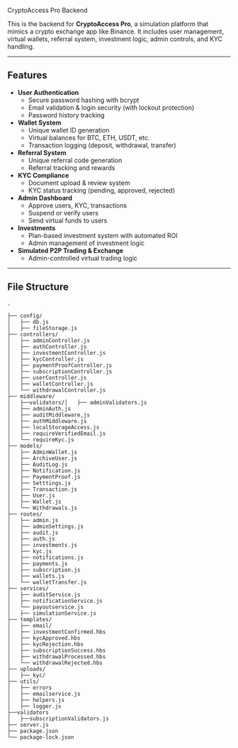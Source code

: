 CryptoAccess Pro Backend

This is the backend for **CryptoAccess Pro**, a simulation platform that mimics a crypto exchange app like Binance. It includes user management, virtual wallets, referral system, investment logic, admin controls, and KYC handling.

---

## Features

- **User Authentication**
  - Secure password hashing with bcrypt
  - Email validation & login security (with lockout protection)
  - Password history tracking
- **Wallet System**
  - Unique wallet ID generation
  - Virtual balances for BTC, ETH, USDT, etc.
  - Transaction logging (deposit, withdrawal, transfer)
- **Referral System**
  - Unique referral code generation
  - Referral tracking and rewards
- **KYC Compliance**
  - Document upload & review system
  - KYC status tracking (pending, approved, rejected)
- **Admin Dashboard**
  - Approve users, KYC, transactions
  - Suspend or verify users
  - Send virtual funds to users
- **Investments**
  - Plan-based investment system with automated ROI
  - Admin management of investment logic
- **Simulated P2P Trading & Exchange**
  - Admin-controlled virtual trading logic

---

## File Structure

```plaintext
.  

├── config/
│   ├── db.js
│   ├── fileStorage.js
├── controllers/
│   ├── adminController.js
│   ├── authController.js
│   ├── investmentController.js
│   ├── kycController.js
│   ├── paymentProofController.js 
│   ├── subscriptionController.js
│   ├── userController.js
│   ├── walletController.js
│   └── withdrawalController.js
├── middleware/
│   ├──validators/│   ├── adminValidators.js
│   ├── adminAuth.js
│   ├── auditMiddleware,js
│   ├── authMiddleware.js
│   ├── localStorageAccess.js
│   ├── requireVerifiedEmail.js
│   └── requireKyc.js
├── models/
│   ├── AdminWallet.js
│   ├── ArchiveUser.js
│   ├── AuditLog.js
│   ├── Notification.js
│   ├── PaymentProof.js 
│   ├── Setttings.js
│   ├── Transaction.js
│   ├── User.js
│   ├── Wallet.js
│   └── Withdrawals.js
├── routes/
│   ├── admin.js
│   ├── adminSettings.js 
│   ├── audit.js
│   ├── auth.js
│   ├── investments.js
│   ├── kyc.js
│   ├── notifications.js
│   ├── payments.js
│   ├── subscription.js
│   ├── wallets.js
│   └── walletTransfer.js
├── services/
│   ├── auditService.js
│   ├── notificationService.js
│   └── payoutservice.js
│   ├── simulationService.js 
├── templates/
│   ├── email/
│   ├── investmentConfirmed.hbs
│   ├── kycApproved.hbs
│   ├── kycRejection.hbs
│   ├── subscriptionSuccess.hbs
│   ├── withdrawalProcessed.hbs
│   └── withdrawalRejected.hbs
├── uploads/
│   ├── kyc/
├── utils/
│   ├── errors
│   ├── emailservice.js
│   ├── helpers.js
│   ├── logger.js
├──validators
│   ├──subscriptionValidators.js
├── server.js
├── package.json
└── package-lock.json
